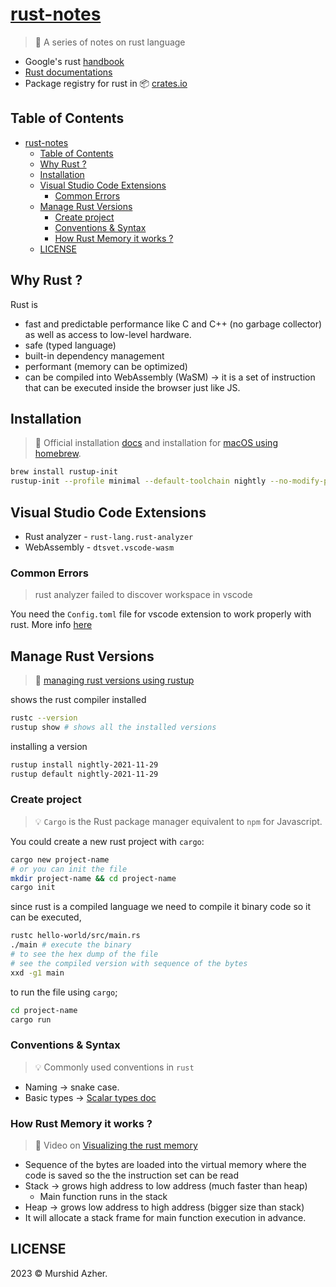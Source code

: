 # [rust-notes](https://github.com/murshidazher/rust-notes)

> 🦀 A series of notes on rust language

- Google's rust [handbook](https://google.github.io/comprehensive-rust/)
- [Rust documentations](https://doc.rust-lang.org/book/ch01-01-installation.html)
- Package registry for rust in 📦 [crates.io](https://crates.io/)

## Table of Contents

- [rust-notes](#rust-notes)
  - [Table of Contents](#table-of-contents)
  - [Why Rust ?](#why-rust-)
  - [Installation](#installation)
  - [Visual Studio Code Extensions](#visual-studio-code-extensions)
    - [Common Errors](#common-errors)
  - [Manage Rust Versions](#manage-rust-versions)
    - [Create project](#create-project)
    - [Conventions \& Syntax](#conventions--syntax)
    - [How Rust Memory it works ?](#how-rust-memory-it-works-)
  - [LICENSE](#license)

## Why Rust ?

Rust is

- fast and predictable performance like C and C++ (no garbage collector) as well as access to low-level hardware.
- safe (typed language)
- built-in dependency management
- performant (memory can be optimized)
- can be compiled into WebAssembly (WaSM) -> it is a set of instruction that can be executed inside the browser just like JS.

## Installation

> 📖 Official installation [docs](https://doc.rust-lang.org/book/ch01-01-installation.html) and installation for [macOS using homebrew](https://sourabhbajaj.com/mac-setup/Rust/).

```sh
brew install rustup-init
rustup-init --profile minimal --default-toolchain nightly --no-modify-path
```

## Visual Studio Code Extensions

- Rust analyzer - `rust-lang.rust-analyzer`
- WebAssembly - `dtsvet.vscode-wasm`

### Common Errors

> rust analyzer failed to discover workspace in vscode

You need the `Config.toml` file for vscode extension to work properly with rust. More info [here](https://stackoverflow.com/a/72066369)

## Manage Rust Versions

> 📖 [managing rust versions using rustup](https://doc.bccnsoft.com/docs/rust-1.36.0-docs-html/edition-guide/rust-2018/rustup-for-managing-rust-versions.html)

shows the rust compiler installed

```sh
rustc --version
rustup show # shows all the installed versions
```

installing a version

```sh
rustup install nightly-2021-11-29
rustup default nightly-2021-11-29
```

### Create project

> 💡 `Cargo` is the Rust package manager equivalent to `npm` for Javascript.

You could create a new rust project with `cargo`:

```sh
cargo new project-name
# or you can init the file
mkdir project-name && cd project-name
cargo init
```

since rust is a compiled language we need to compile it binary code so it can be executed,

```sh
rustc hello-world/src/main.rs
./main # execute the binary
# to see the hex dump of the file
# see the compiled version with sequence of the bytes
xxd -g1 main
```

to run the file using `cargo`;

```sh
cd project-name
cargo run
```

### Conventions & Syntax

> 💡 Commonly used conventions in `rust`

- Naming -> snake case.
- Basic types -> [Scalar types doc](https://google.github.io/comprehensive-rust/basic-syntax/scalar-types.html)

### How Rust Memory it works ?

> 🎥 Video on [Visualizing the rust memory](https://www.youtube.com/watch?v=rDoqT-a6UFg&t=581s)

- Sequence of the bytes are loaded into the virtual memory where the code is saved so the the instruction set can be read
- Stack -> grows high address to low address (much faster than heap)
  - Main function runs in the stack
- Heap -> grows low address to high address (bigger size than stack)
- It will allocate a stack frame for main function execution in advance.

## LICENSE

2023 &copy; Murshid Azher.
